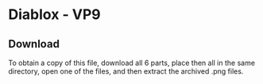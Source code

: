 # Diablox - VP9
## Download

To obtain a copy of this file, download all 6 parts, place then all in the same directory, open one of the files, and then extract the archived .png files.
